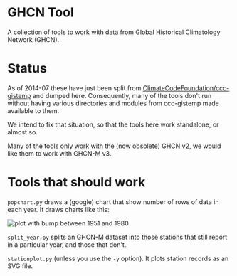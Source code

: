 # GHCN Tool

A collection of tools to work with data from Global Historical
Climatology Network (GHCN).

# Status

As of 2014-07 these have just been split from
[ClimateCodeFoundation/ccc-gistemp](ClimateCodeFoundation/ccc-gistemp)
and dumped here. Consequently, many of the tools don't run without
having various directories and modules from ccc-gistemp made available
to them.

We intend to fix that situation, so that the tools here work
standalone, or almost so.

Many of the tools only work with the (now obsolete) GHCN v2, we
would like them to work with GHCN-M v3.

# Tools that should work

`popchart.py` draws a (google) chart that show number of rows of
data in each year. It draws charts like this:

![plot with bump between 1951 and 1980](http://chart.apis.google.com/chart?chxt=x,y,x&chds=1,10000&chd=t:336,364,388,401,417,438,458,499,530,578,614,710,776,950,1059,1147,1198,1286,1336,1380,1426,1461,1515,1577,1613,1649,1681,1782,1836,1891,1927,1984,2017,2064,2119,2132,2155,2158,2197,2185,2227,2264,2305,2338,2368,2397,2460,2474,2476,2510,2563,2646,2684,2717,2725,2764,2826,2857,2900,2929,2944,3002,3036,3075,3096,3127,3165,3225,3338,3474,3599,4049,4266,4366,4426,4447,4508,4506,4545,4581,4637,4812,4900,4992,5019,5155,5202,5209,5234,5273,5253,5185,5194,5267,5246,5206,5139,5127,5117,5073,5031,4936,4849,4783,4754,4716,4667,4558,4564,4467,4187,3413,3290,3094,3057,2973,2995,2957,2948,2960,2936,2731,2753,2732,2762,2633,2601,2574,2582,2591,2588,2579,2519,2332,2015&chxp=2,50&chxr=0,1880,2014,10|1,0,10000&chco=6611cc&chbh=a,0,2&chs=440x330&cht=bvg&chxl=2:|year+(CE)&chdl=step2.v2 "popularity of years in ccc-gistemp records")

`split_year.py` splits an GHCN-M dataset into those stations
that still report in a particular year, and those that don't.

`stationplot.py` (unless you use the `-y` option). It plots
station records as an SVG file.

